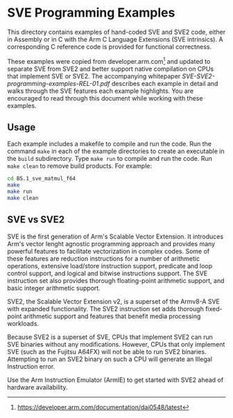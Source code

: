 # SVE Programming Examples

This directory contains examples of hand-coded SVE and SVE2 code, either
in Assembly or in C with the Arm C Language Extensions (SVE intrinsics).
A corresponding C reference code is provided for functional correctness.

These examples were copied from developer.arm.com[^1] and updated to 
separate SVE from SVE2 and better support native compilation on CPUs that 
implement SVE or SVE2. The accompanying whitepaper 
*SVE-SVE2-programming-examples-REL-01.pdf* describes each example in detail
and walks through the SVE features each example highlights.  You are
encouraged to read through this document while working with these examples.


## Usage

Each example includes a makefile to compile and run the code. Run the 
command `make` in each of the example directories to create an executable 
in the `build` subdirectory.  Type `make run` to compile and run the code. 
Run `make clean` to remove build products.  For example:

```bash
cd B5.1_sve_matmul_f64
make 
make run
make clean
```


## SVE vs SVE2

SVE is the first generation of Arm's Scalable Vector Extension.  It introduces
Arm's vector lenght agnostic programming approach and provides many powerful
features to facilitate vectorization in complex codes.  Some of these features
are reduction instructions for a number of arithmetic operations, extensive 
load/store instruction support, predicate and loop control support, and logical 
and bitwise instructions support. The SVE instruction set also provides thorough 
floating-point arithmetic support, and basic integer arithmetic support.

SVE2, the Scalable Vector Extension v2, is a superset of the Armv8-A SVE with 
expanded functionality. The SVE2 instruction set adds thorough fixed-point 
arithmetic support and features that benefit media processing workloads.

Because SVE2 is a superset of SVE, CPUs that implement SVE2 can run SVE binaries
without any modifications.  However, CPUs that only implement SVE (such as the
Fujitsu A64FX) will not be able to run SVE2 binaries.  Attempting to run an SVE2
binary on such a CPU will generate an Illegal Instruction error.  

Use the Arm Instruction Emulator (ArmIE) to get started with SVE2 ahead of hardware 
availability.


[^1]: https://developer.arm.com/documentation/dai0548/latest
